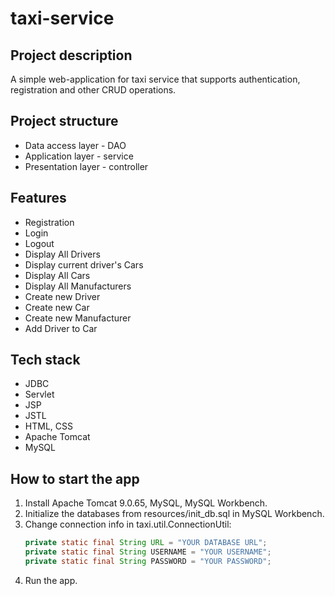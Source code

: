 # taxi-service
## Project description
A simple web-application for taxi service that supports authentication, registration and other CRUD operations.
## Project structure
* Data access layer - DAO
* Application layer - service
* Presentation layer - controller
## Features
* Registration
* Login
* Logout
* Display All Drivers
* Display current driver's Cars
* Display All Cars
* Display All Manufacturers
* Create new Driver
* Create new Car
* Create new Manufacturer
* Add Driver to Car
## Tech stack
* JDBC
* Servlet
* JSP
* JSTL
* HTML, CSS
* Apache Tomcat
* MySQL
## How to start the app
1. Install Apache Tomcat 9.0.65, MySQL, MySQL Workbench.
2. Initialize the databases from resources/init_db.sql in MySQL Workbench.
3. Change connection info in taxi.util.ConnectionUtil:
    ```java
    private static final String URL = "YOUR DATABASE URL";
    private static final String USERNAME = "YOUR USERNAME";
    private static final String PASSWORD = "YOUR PASSWORD";
    ```
4. Run the app.
